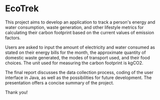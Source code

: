 # EcoTrek

This project aims to develop an application to track a person's energy and water consumption, waste generation, and other lifestyle metrics 
for calculating their carbon footprint based on the current values of emission factors.

Users are asked to input the amount of electricity and water consumed as stated on their energy bills for the month, the approximate quantity of domestic waste generated, 
the modes of transport used, and their food choices. The unit used for measuring the carbon footprint is kgCO2.

The final report discusses the data collection process, coding of the user interface in Java, as well as the possibilities for future development. 
The presentation offers a concise summary of the project.

Thank you!
